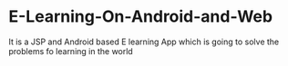 # E-Learning-On-Android-and-Web
It is a JSP and Android based E learning App which is going to solve the problems fo learning in the world
